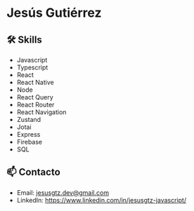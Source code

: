 # Jesús Gutiérrez

## 🛠 Skills

- Javascript
- Typescript
- React
- React Native
- Node
- React Query
- React Router
- React Navigation
- Zustand
- Jotai
- Express
- Firebase
- SQL

## 📫 Contacto

- Email: jesusgtz.dev@gmail.com
- LinkedIn: https://www.linkedin.com/in/jesusgtz-javascript/
